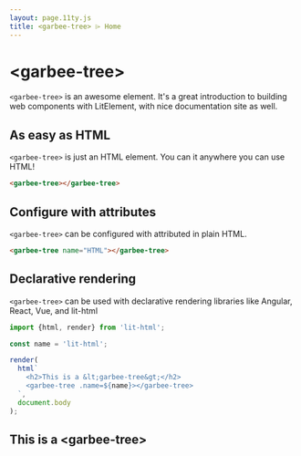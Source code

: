 ```yaml
---
layout: page.11ty.js
title: <garbee-tree> ⌲ Home
---
```


# &lt;garbee-tree>

`<garbee-tree>` is an awesome element. It's a great introduction to building web components with LitElement, with nice documentation site as well.

## As easy as HTML

<section class="columns">
  <div>

`<garbee-tree>` is just an HTML element. You can it anywhere you can use HTML!

```html
<garbee-tree></garbee-tree>
```

  </div>
  <div>

<garbee-tree></garbee-tree>

  </div>
</section>

## Configure with attributes

<section class="columns">
  <div>

`<garbee-tree>` can be configured with attributed in plain HTML.

```html
<garbee-tree name="HTML"></garbee-tree>
```

  </div>
  <div>

<garbee-tree name="HTML"></garbee-tree>

  </div>
</section>

## Declarative rendering

<section class="columns">
  <div>

`<garbee-tree>` can be used with declarative rendering libraries like Angular, React, Vue, and lit-html

```js
import {html, render} from 'lit-html';

const name = 'lit-html';

render(
  html`
    <h2>This is a &lt;garbee-tree&gt;</h2>
    <garbee-tree .name=${name}></garbee-tree>
  `,
  document.body
);
```

  </div>
  <div>

<h2>This is a &lt;garbee-tree&gt;</h2>
<garbee-tree name="lit-html"></garbee-tree>

  </div>
</section>
